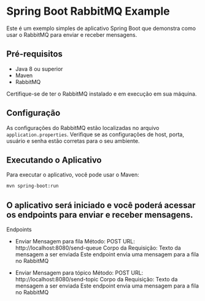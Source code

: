 # Spring Boot RabbitMQ Example

Este é um exemplo simples de aplicativo Spring Boot que demonstra como usar o RabbitMQ para enviar e receber mensagens.

## Pré-requisitos

- Java 8 ou superior
- Maven
- RabbitMQ

Certifique-se de ter o RabbitMQ instalado e em execução em sua máquina.

## Configuração

As configurações do RabbitMQ estão localizadas no arquivo `application.properties`. Verifique se as configurações de host, porta, usuário e senha estão corretas para o seu ambiente.

## Executando o Aplicativo

Para executar o aplicativo, você pode usar o Maven:

```bash
mvn spring-boot:run
``` 

## O aplicativo será iniciado e você poderá acessar os endpoints para enviar e receber mensagens.

Endpoints
- Enviar Mensagem para fila
   Método: POST
   URL: http://localhost:8080/send-queue
   Corpo da Requisição: Texto da mensagem a ser enviada
   Este endpoint envia uma mensagem para a fila no RabbitMQ

- Enviar Mensagem para tópico
   Método: POST
   URL: http://localhost:8080/send-topic
   Corpo da Requisição: Texto da mensagem a ser enviada
   Este endpoint envia uma mensagem para a fila no RabbitMQ
